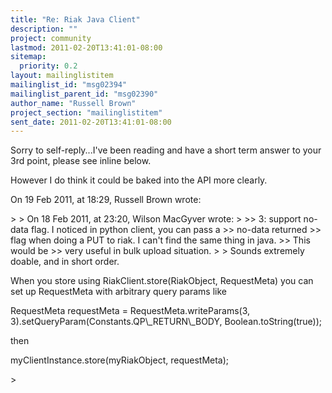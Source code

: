 ```yaml
---
title: "Re: Riak Java Client"
description: ""
project: community
lastmod: 2011-02-20T13:41:01-08:00
sitemap:
  priority: 0.2
layout: mailinglistitem
mailinglist_id: "msg02394"
mailinglist_parent_id: "msg02390"
author_name: "Russell Brown"
project_section: "mailinglistitem"
sent_date: 2011-02-20T13:41:01-08:00
---
```



Sorry to self-reply...I've been reading and have a short term answer to your 
3rd point, please see inline below. 

However I do think it could be baked into the API more clearly.


On 19 Feb 2011, at 18:29, Russell Brown wrote:

&gt; 
&gt; On 18 Feb 2011, at 23:20, Wilson MacGyver wrote:
&gt; 
&gt;&gt; 3: support no-data flag. I noticed in python client, you can pass a
&gt;&gt; no-data returned
&gt;&gt; flag when doing a PUT to riak. I can't find the same thing in java.
&gt;&gt; This would be
&gt;&gt; very useful in bulk upload situation.
&gt; 
&gt; Sounds extremely doable, and in short order. 

When you store using RiakClient.store(RiakObject, RequestMeta) you can set up 
RequestMeta with arbitrary query params like

 RequestMeta requestMeta = RequestMeta.writeParams(3, 
3).setQueryParam(Constants.QP\\_RETURN\\_BODY, Boolean.toString(true));

then

 myClientInstance.store(myRiakObject, requestMeta);

&gt; 


